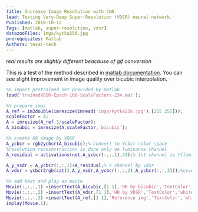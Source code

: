 ```yaml
---
title: Increase Image Resolution with CNN 
lead: Testing Very-Deep Super-Resolution (VDSR) neural network.
Published: 2018-10-13
Tags: [matlab, super-resolution, vdsr]
datazooFiles: imgs/kytka256.jpg
prerequisites: Matlab
Authors: tesar-tech
---
```

*real results are slightly different beacause of gif conversion*

This is a test of the method described in [matlab documentation](https://www.mathworks.com/help/images/single-image-super-resolution-using-deep-learning.html). You can see slight improvement in image quality over bicubic interpolation.

``` matlab
%% import pretrained net provided by matlab
load('trainedVDSR-Epoch-100-ScaleFactors-234.mat');

%% prepare imgs
A_ref = im2double(imresize(imread('imgs/kytka256.jpg'),[255 255]));
scaleFactor = 3;
A = imresize(A_ref,1/scaleFactor);
A_bicubic = imresize(A,scaleFactor,'bicubic');

%% create HR image by VDSR
A_ycbcr = rgb2ycbcr(A_bicubic);% convert to Ycbcr color space 
%resolution recosnstruction is done only on luminance channel
A_residual = activations(net,A_ycbcr(:,:,1),41);% 1st channel is Y(luminance)

A_y_vsdr = A_ycbcr(:,:,1)+A_residual;% Y channel by vdsr
A_vdsr = ycbcr2rgb(cat(3,A_y_vsdr,A_ycbcr(:,:,2),A_ycbcr(:,:,3)));%covert back to rgb

%% add text and play as movie
Movie(:,:,:,1) =insertText(A_bicubic,[1 1],'HR by bicubic','TextColor','white','BoxOpacity',0); 
Movie(:,:,:,2) =insertText(A_vdsr,[1 1],'HR by VDSR','TextColor','white','BoxOpacity',0); 
Movie(:,:,:,3) =insertText(A_ref,[1 1],'Reference img','TextColor','white','BoxOpacity',0); 
implay(Movie,1);
```
